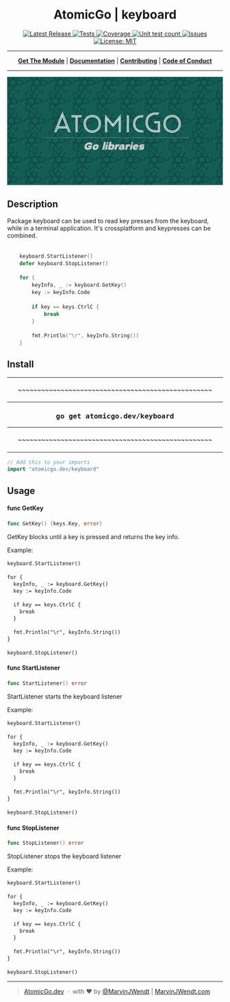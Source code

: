 <h1 align="center">AtomicGo | keyboard</h1>

<p align="center">

<a href="https://github.com/atomicgo/keyboard/releases">
<img src="https://img.shields.io/github/v/release/atomicgo/keyboard?style=flat-square" alt="Latest Release">
</a>

<a href="https://codecov.io/gh/atomicgo/keyboard" target="_blank">
<img src="https://img.shields.io/github/workflow/status/atomicgo/keyboard/Go?label=tests&style=flat-square" alt="Tests">
</a>

<a href="https://codecov.io/gh/atomicgo/keyboard" target="_blank">
<img src="https://img.shields.io/codecov/c/gh/atomicgo/keyboard?color=magenta&logo=codecov&style=flat-square" alt="Coverage">
</a>

<a href="https://codecov.io/gh/atomicgo/keyboard">
<!-- unittestcount:start --><img src="https://img.shields.io/badge/Unit_Tests-0-magenta?style=flat-square" alt="Unit test count"><!-- unittestcount:end -->
</a>

<a href="https://github.com/atomicgo/keyboard/issues">
<img src="https://img.shields.io/github/issues/atomicgo/keyboard.svg?style=flat-square" alt="Issues">
</a>

<a href="https://opensource.org/licenses/MIT" target="_blank">
<img src="https://img.shields.io/badge/License-MIT-yellow.svg?style=flat-square" alt="License: MIT">
</a>

</p>

---

<p align="center">
<strong><a href="#install">Get The Module</a></strong>
|
<strong><a href="https://pkg.go.dev/atomicgo.dev/keyboard#section-documentation" target="_blank">Documentation</a></strong>
|
<strong><a href="https://github.com/atomicgo/atomicgo/blob/main/CONTRIBUTING.md" target="_blank">Contributing</a></strong>
|
<strong><a href="https://github.com/atomicgo/atomicgo/blob/main/CODE_OF_CONDUCT.md" target="_blank">Code of Conduct</a></strong>
</p>

---

<p align="center">
  <img src="https://raw.githubusercontent.com/atomicgo/atomicgo/main/assets/header.png" alt="AtomicGo">
</p>

## Description

Package keyboard can be used to read key presses from the keyboard, while in a
terminal application. It's crossplatform and keypresses can be combined.

```go

    keyboard.StartListener()
    defer keyboard.StopListener()

    for {
    	keyInfo, _ := keyboard.GetKey()
    	key := keyInfo.Code

    	if key == keys.CtrlC {
    		break
    	}

    	fmt.Println("\r", keyInfo.String())
    }

```

## Install

<p align="center">
<table>
<tbody>
<td align="center">
<img width="2000" height="0"><br>
  ~~~~~~~~~~~~~~~~~~~~~~~~~~~~~~~~~~~~~~~~~~~~~~~~~~
<img width="2000" height="0">
</td>
</tbody>
</table>
</p>
<h3  align="center"><pre>go get atomicgo.dev/keyboard</pre></h3>
<p align="center">
<table>
<tbody>
<td align="center">
<img width="2000" height="0"><br>
   ~~~~~~~~~~~~~~~~~~~~~~~~~~~~~~~~~~~~~~~~~~~~~~~~~~
<img width="2000" height="0">
</td>
</tbody>
</table>
</p>

```go
// Add this to your imports
import "atomicgo.dev/keyboard"
```

## Usage

#### func  GetKey

```go
func GetKey() (keys.Key, error)
```
GetKey blocks until a key is pressed and returns the key info.

Example:

    keyboard.StartListener()

    for {
      keyInfo, _ := keyboard.GetKey()
      key := keyInfo.Code

      if key == keys.CtrlC {
        break
      }

      fmt.Println("\r", keyInfo.String())
    }

    keyboard.StopListener()

#### func  StartListener

```go
func StartListener() error
```
StartListener starts the keyboard listener

Example:

    keyboard.StartListener()

    for {
      keyInfo, _ := keyboard.GetKey()
      key := keyInfo.Code

      if key == keys.CtrlC {
        break
      }

      fmt.Println("\r", keyInfo.String())
    }

    keyboard.StopListener()

#### func  StopListener

```go
func StopListener() error
```
StopListener stops the keyboard listener

Example:

    keyboard.StartListener()

    for {
      keyInfo, _ := keyboard.GetKey()
      key := keyInfo.Code

      if key == keys.CtrlC {
        break
      }

      fmt.Println("\r", keyInfo.String())
    }

    keyboard.StopListener()

---

> [AtomicGo.dev](https://atomicgo.dev) &nbsp;&middot;&nbsp;
> with ❤️ by [@MarvinJWendt](https://github.com/MarvinJWendt) |
> [MarvinJWendt.com](https://marvinjwendt.com)
